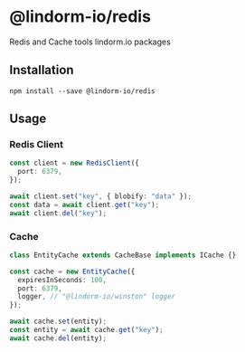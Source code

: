 # @lindorm-io/redis
Redis and Cache tools lindorm.io packages

## Installation
```shell script
npm install --save @lindorm-io/redis
```

## Usage

### Redis Client
```typescript
const client = new RedisClient({
  port: 6379,
});

await client.set("key", { blobify: "data" });
const data = await client.get("key");
await client.del("key");
```

### Cache
```typescript
class EntityCache extends CacheBase implements ICache {}

const cache = new EntityCache({
  expiresInSeconds: 100,
  port: 6379,
  logger, // "@lindorm-io/winston" logger
});

await cache.set(entity);
const entity = await cache.get("key");
await cache.del(entity);
```
